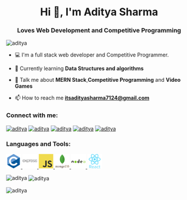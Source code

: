 <h1 align="center">Hi 👋, I'm Aditya Sharma</h1>
<h3 align="center">Loves Web Development and Competitive Programming</h3>

<p align="left"> <img src="https://komarev.com/ghpvc/?username=its-me-aadi&label=Profile%20views&color=0e75b6&style=flat" alt="aditya" /> </p>

- 💻 I'm a full stack web developer and  Competitive Programmer.

- 🌱 Currently learning **Data Structures and algorithms**

- 💬 Talk me about **MERN Stack**,**Competitive Programming** and **Video Games**

- 📫 How to reach me **itsadityasharma7124@gmail.com**

<h3 align="left">Connect with me:</h3>
<p align="left">
<a href="https://www.linkedin.com/in/aditya-sharma-825016228/" target="blank"><img align="center" src="https://raw.githubusercontent.com/rahuldkjain/github-profile-readme-generator/master/src/images/icons/Social/linked-in-alt.svg" alt="aditya" height="30" width="40" /></a>
<a href="https://www.instagram.com/itsadityasharma7124/" target="blank"><img align="center" src="https://raw.githubusercontent.com/rahuldkjain/github-profile-readme-generator/master/src/images/icons/Social/instagram.svg" alt="aditya" height="30" width="40" /></a>
<a href="https://www.codechef.com/users/kami_samaaaa" target="blank"><img align="center" src="https://cdn.jsdelivr.net/npm/simple-icons@3.1.0/icons/codechef.svg" alt="aditya" height="30" width="40" /></a>
<a href="https://codeforces.com/profile/itsadityasharma7124" target="blank"><img align="center" src="https://raw.githubusercontent.com/rahuldkjain/github-profile-readme-generator/master/src/images/icons/Social/codeforces.svg" alt="aditya" height="30" width="40" /></a>
<a href="https://leetcode.com/a_D_i_T_y_A_/" target="blank"><img align="center" src="https://raw.githubusercontent.com/rahuldkjain/github-profile-readme-generator/master/src/images/icons/Social/leet-code.svg" alt="aditya" height="30" width="40" /></a>

<h3 align="left">Languages and Tools:</h3>
<p align="left"><a href="https://www.cprogramming.com/" target="_blank" rel="noreferrer"> <img src="https://raw.githubusercontent.com/devicons/devicon/master/icons/c/c-original.svg" alt="c" width="40" height="40"/> </a> <a href="https://expressjs.com" target="_blank" rel="noreferrer"> <img src="https://raw.githubusercontent.com/devicons/devicon/master/icons/express/express-original-wordmark.svg" alt="express" width="40" height="40"/> </a><a href="https://developer.mozilla.org/en-US/docs/Web/JavaScript" target="_blank" rel="noreferrer"> <img src="https://raw.githubusercontent.com/devicons/devicon/master/icons/javascript/javascript-original.svg" alt="javascript" width="40" height="40"/> </a><a href="https://www.mongodb.com/" target="_blank" rel="noreferrer"> <img src="https://raw.githubusercontent.com/devicons/devicon/master/icons/mongodb/mongodb-original-wordmark.svg" alt="mongodb" width="40" height="40"/> </a> <a href="https://nodejs.org" target="_blank" rel="noreferrer"> <img src="https://raw.githubusercontent.com/devicons/devicon/master/icons/nodejs/nodejs-original-wordmark.svg" alt="nodejs" width="40" height="40"/> </a><a href="https://reactjs.org/" target="_blank" rel="noreferrer"> <img src="https://raw.githubusercontent.com/devicons/devicon/master/icons/react/react-original-wordmark.svg" alt="react" width="40" height="40"/> </a> </p>

<p><img align="left" src="https://github-readme-stats.vercel.app/api/top-langs?username=its-me-aadi&show_icons=true&locale=en&layout=compact" alt="aditya" /></p>

<p>&nbsp;<img align="center" src="https://github-readme-stats.vercel.app/api?username=its-me-aadi&show_icons=true&locale=en" alt="aditya" /></p>

<p><img align="center" src="https://github-readme-streak-stats.herokuapp.com/?user=its-me-aadi&" alt="aditya" /></p>
